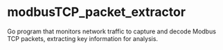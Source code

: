 # modbusTCP_packet_extractor

Go program that monitors network traffic to capture and decode Modbus TCP packets, extracting key information for analysis. 
